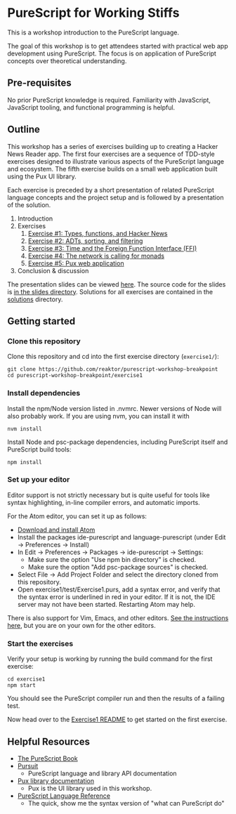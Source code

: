 # PureScript for Working Stiffs

This is a workshop introduction to the PureScript language.

The goal of this workshop is to get attendees started with practical web app development using PureScript. The focus is on application of PureScript concepts over theoretical understanding.

## Pre-requisites
No prior PureScript knowledge is required. Familiarity with JavaScript, JavaScript tooling, and functional programming is helpful.

## Outline

This workshop has a series of exercises building up to creating a Hacker News Reader app. The first four exercises are a sequence of TDD-style exercises designed to illustrate various aspects of the PureScript language and ecosystem. The fifth exercise builds on a small web application built using the Pux UI library.

Each exercise is preceded by a short presentation of related PureScript language concepts and the project setup and is followed by a presentation of the solution.

1. Introduction
1. Exercises
    1. [Exercise #1: Types, functions, and Hacker News](./exercise1/README.md)
    1. [Exercise #2: ADTs, sorting, and filtering](./exercise2/README.md)
    1. [Exercise #3: Time and the Foreign Function Interface (FFI)](./exercise3/README.md)
    1. [Exercise #4: The network is calling for monads](./exercise4/README.md)
    1. [Exercise #5: Pux web application](./exercise5/README.md)
1. Conclusion & discussion

The presentation slides can be viewed [here](https://reaktor.github.io/purescript-workshop-breakpoint). The source code for the slides is [in the slides directory](./slides). Solutions for all exercises are contained in the [solutions](./solutions) directory.

## Getting started

### Clone this repository

Clone this repository and cd into the first exercise directory (`exercise1/`):

```
git clone https://github.com/reaktor/purescript-workshop-breakpoint
cd purescript-workshop-breakpoint/exercise1
```

### Install dependencies

Install the npm/Node version listed in .nvmrc. Newer versions of Node will also probably work. If you are using nvm, you can install it with
```
nvm install
```

Install Node and psc-package dependencies, including PureScript itself and PureScript build tools:

```
npm install
```

### Set up your editor

Editor support is not strictly necessary but is quite useful for tools like syntax highlighting, in-line compiler errors, and automatic imports.

For the Atom editor, you can set it up as follows:

- [Download and install Atom](https://atom.io/)
- Install the packages ide-purescript and language-purescript (under Edit -> Preferences -> Install)
- In Edit -> Preferences -> Packages -> ide-purescript -> Settings:
  - Make sure the option "Use npm bin directory" is checked.
  - Make sure the option "Add psc-package sources" is checked.
- Select File -> Add Project Folder and select the directory cloned from this repository.
- Open exercise1/test/Exercise1.purs, add a syntax error, and verify that the syntax error is underlined in red in your editor. If it is not, the IDE server may not have been started. Restarting Atom may help.

There is also support for Vim, Emacs, and other editors. [See the instructions here](https://github.com/purescript/documentation/blob/master/ecosystem/Editor-and-tool-support.md), but you are on your own for the other editors.

### Start the exercises

Verify your setup is working by running the build command for the first exercise:

```
cd exercise1
npm start
```

You should see the PureScript compiler run and then the results of a failing test.

Now head over to the [Exercise1 README](./exercise1/README.md) to get started on the first exercise.

## Helpful Resources

* [The PureScript Book](https://leanpub.com/purescript/read)
* [Pursuit](https://pursuit.purescript.org/)
  * PureScript language and library API documentation
* [Pux library documentation](http://purescript-pux.org/docs/architecture/)
  * Pux is the UI library used in this workshop.
* [PureScript Language Reference](https://github.com/purescript/documentation/blob/master/language/README.md)
  * The quick, show me the syntax version of "what can PureScript do"

